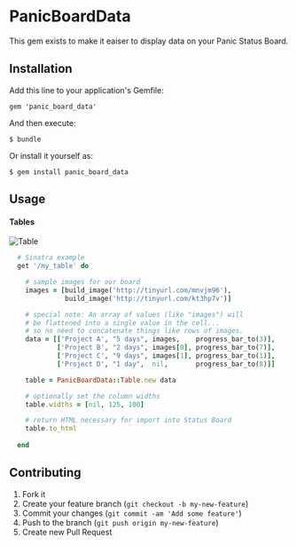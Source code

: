 # PanicBoardData

This gem exists to make it eaiser to display data on your Panic Status Board.

## Installation

Add this line to your application's Gemfile:

    gem 'panic_board_data'

And then execute:

    $ bundle

Or install it yourself as:

    $ gem install panic_board_data

## Usage

#### Tables

![Table](https://raw.github.com/darrencauthon/panic_board_data/master/samples/tables.jpg "Table")

````ruby
  # Sinatra example
  get '/my_table' do

    # sample images for our board
    images = [build_image('http://tinyurl.com/mnvjm96'),
              build_image('http://tinyurl.com/kt3hp7v')]

    # special note: An array of values (like "images") will
    # be flattened into a single value in the cell...
    # so no need to concatenate things like rows of images.
    data = [['Project A', "5 days", images,    progress_bar_to(3)], 
            ['Project B', "2 days", images[0], progress_bar_to(7)],
            ['Project C', "9 days", images[1], progress_bar_to(1)],
            ['Project D', "1 day",  nil,       progress_bar_to(8)]]

    table = PanicBoardData::Table.new data

    # optionally set the column widths
    table.widths = [nil, 125, 100]

    # return HTML necessary for import into Status Board
    table.to_html
  
  end
````

## Contributing

1. Fork it
2. Create your feature branch (`git checkout -b my-new-feature`)
3. Commit your changes (`git commit -am 'Add some feature'`)
4. Push to the branch (`git push origin my-new-feature`)
5. Create new Pull Request
